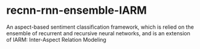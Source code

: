 # recnn-rnn-ensemble-IARM
An aspect-based sentiment classification framework, which is relied on the ensemble of recurrent and recursive neural networks, and is an extension of IARM: Inter-Aspect Relation Modeling
